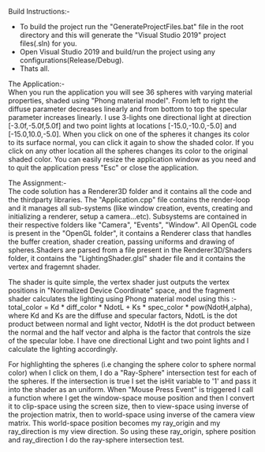 Build Instructions:-
* To build the project run the "GenerateProjectFiles.bat" file in the root directory and this will generate the "Visual Studio 2019" project files(.sln) for you.  
* Open Visual Studio 2019 and build/run the project using any configurations(Release/Debug).  
* Thats all.

The Application:-  
When you run the application you will see 36 spheres with varying material properties, shaded using "Phong material model". From left to right the diffuse parameter decreases linearly and from bottom to top the specular parameter
increases linearly. I use 3-lights one directional light at direction [-3.0f,-5.0f,5.0f] and two point lights at locations [-15.0,-10.0,-5.0] and [-15.0,10.0,-5.0]. When you click on one of 
the spheres it changes its color to its surface normal, you can click it again to show the shaded color. If you click on any other location all the spheres changes its color to the original
shaded color. You can easily resize the application window as you need and to quit the application press "Esc" or close the application.  

  
The Assignment:-  
The code solution has a Renderer3D folder and it contains all the code and the thirdparty libraries. The "Application.cpp" file contains the render-loop and it manages all 
sub-systems (like window creation, events, creating and initializing a renderer, setup a camera...etc). Subsystems are contained in their respective folders like "Camera",
"Events", "Window". All OpenGL code is present in the "OpenGL folder", it contains a Renderer class that handles the buffer creation, shader creation, passing uniforms and drawing 
of spheres.Shaders are parsed from a file present in the Renderer3D/Shaders folder, it contains the "LightingShader.glsl" shader file and it contains the vertex and fragemnt shader.  

The shader is quite simple, the vertex shader just outputs the vertex positions in "Normalized Device Coordinate" space, and the fragment shader calculates the lighting using
Phong material model using this :- total_color = Kd * diff_color * NdotL + Ks * spec_color * pow(NdotH,alpha), where Kd and Ks are the diffuse and specular factors, NdotL is the dot product 
between normal and light vector, NdotH is the dot product between the normal and the half vector and alpha is the factor that controls the size of the specular lobe.
I have one directional Light and two point lights and I calculate the lighting accordingly.  

For highlighting the spheres (i.e changing the sphere color to sphere normal color) when I click on them, I do a "Ray-Sphere" intersection test for each of the spheres. If the intersection is true I set the isHit
variable to '1' and pass it into the shader as an uniform. When "Mouse Press Event" is triggered I call a function where I get the window-space mouse position and then I convert it to clip-space
using the screen size, then to view-space using inverse of the projection matrix, then to world-space using inverse of the camera view matrix. This world-space position becomes my ray_origin and my ray_direction is my view direction. So using these ray_origin, sphere position and ray_direction
I do the ray-sphere intersection test.
